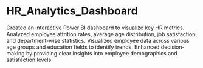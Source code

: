# HR_Analytics_Dashboard

Created an interactive Power BI dashboard to visualize key HR metrics.
Analyzed employee attrition rates, average age distribution, job satisfaction, and department-wise statistics.
Visualized employee data across various age groups and education fields to identify trends.
Enhanced decision-making by providing clear insights into employee demographics and satisfaction levels.
